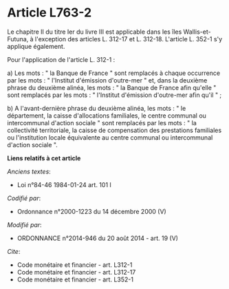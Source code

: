 # Article L763-2

Le chapitre II du titre Ier du livre III est applicable dans les îles Wallis-et-Futuna, à l'exception des articles L. 312-17
et L. 312-18. L'article L. 352-1 s'y applique également. 

Pour l'application de l'article L. 312-1 : 

a) Les mots : " la Banque de France " sont remplacés à chaque occurrence par les mots : " l'Institut d'émission d'outre-mer "
et, dans la deuxième phrase du deuxième alinéa, les mots : " la Banque de France afin qu'elle " sont remplacés par les mots :
" l'Institut d'émission d'outre-mer afin qu'il " ; 

b) A l'avant-dernière phrase du deuxième alinéa, les mots : " le département, la caisse d'allocations familiales, le centre
communal ou intercommunal d'action sociale " sont remplacés par les mots : " la collectivité territoriale, la caisse de
compensation des prestations familiales ou l'institution locale équivalente au centre communal ou intercommunal d'action
sociale ".

**Liens relatifs à cet article**

_Anciens textes_:

  - Loi n°84-46 1984-01-24 art. 101 I

_Codifié par_:

  - Ordonnance n°2000-1223 du 14 décembre 2000 (V)

_Modifié par_:

  - ORDONNANCE n°2014-946 du 20 août 2014 - art. 19 (V)

_Cite_:

  - Code monétaire et financier - art. L312-1
  - Code monétaire et financier - art. L312-17
  - Code monétaire et financier - art. L352-1
